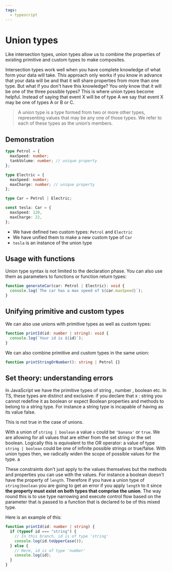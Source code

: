 ```yaml
---
tags:
  - typescript
---
```


# Union types

Like intersection types, union types allow us to combine the properties of
existing primitive and custom types to make composites.

Intersection types work well when you have complete knowledge of what form your
data will take. This approach only works if you know in advance that your data
will be and that it will share properties from more than one type. But what if
you don't have this knowledge? You only know that it will be one of the three
possible types? This is where union types become helpful. Instead of saying that
event X will be of type A we say that event X may be one of types A or B or C.

> A union type is a type formed from two or more other types, representing
> values that may be any one of those types. We refer to each of these types as
> the union’s members.

## Demonstration

```ts
type Petrol = {
  maxSpeed: number;
  tankVolume: number; // unique property
};

type Electric = {
  maxSpeed: number;
  maxCharge: number; // unique property
};

type Car = Petrol | Electric;

const tesla: Car = {
  maxSpeed: 120,
  maxCharge: 22,
};
```

- We have defined two custom types: `Petrol` and `Electric`
- We have unified them to make a new custom type of `Car`
- `tesla` is an instance of the union type

## Usage with functions

Union type syntax is not limited to the declaration phase. You can also use them
as parameters to functions or function return types:

```ts
function generateCar(car: Petrol | Electric): void {
  console.log(`The car has a max speed of ${car.maxSpeed}`);
}
```

## Unifying primitive and custom types

We can also use unions with primitive types as well as custom types:

```ts
function printId(id: number | string): void {
  console.log(`Your id is ${id}`);
}
```

We can also combine primitive and custom types in the same union:

```ts
function printStringOrNumber(): string | Petrol {}
```

## Set theory: understanding errors

In JavaScript we have the primitive types of string , number , boolean etc. In
TS, these types are distinct and exclusive: if you declare that x : string you
cannot redefine it as boolean or expect Boolean properties and methods to belong
to a string type. For instance a string type is incapable of having as its value
false.

This is not true in the case of unions.

With a union of `string | boolean` a value `x` could be `'banana'` or `true`. We
are allowing for all values that are either from the set string or the set
boolean. Logically this is equivalent to the OR operator: a value of type
`string | boolean` could be one of infinite possible strings or true/false. With
union types then, we radically widen the scope of possible values for the type.
a

These constraints don't just apply to the values themselves but the methods and
properties you can use with the values. For instance a boolean doesn't have the
property of `length`. Therefore if you have a union type of `string|boolean` you
are going to get an error if you apply `length` to it since **the property must
exist on both types that comprise the union**. The way round this is to use type
narrowing and execute control flow based on the parameter that is passed to a
function that is declared to be of this mixed type.

Here is an example of this:

```ts
function printId(id: number | string) {
  if (typeof id === "string") {
    // In this branch, id is of type 'string'
    console.log(id.toUpperCase());
  } else {
    // Here, id is of type 'number'
    console.log(id);
  }
}
```
